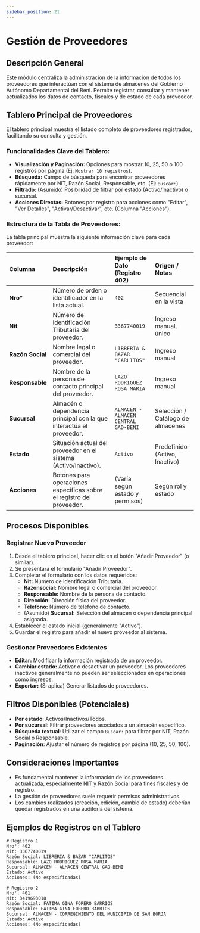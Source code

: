 ```yaml
---
sidebar_position: 21
---
```


# Gestión de Proveedores
   
## Descripción General

Este módulo centraliza la administración de la información de todos los proveedores que interactúan con el sistema de almacenes del Gobierno Autónomo Departamental del Beni. Permite registrar, consultar y mantener actualizados los datos de contacto, fiscales y de estado de cada proveedor.

## Tablero Principal de Proveedores

El tablero principal muestra el listado completo de proveedores registrados, facilitando su consulta y gestión.

### Funcionalidades Clave del Tablero:

*   **Visualización y Paginación:** Opciones para mostrar 10, 25, 50 o 100 registros por página (Ej: `Mostrar 10 registros`).
*   **Búsqueda:** Campo de búsqueda para encontrar proveedores rápidamente por NIT, Razón Social, Responsable, etc. (Ej: `Buscar:`).
*   **Filtrado:** (Asumido) Posibilidad de filtrar por estado (Activo/Inactivo) o sucursal.
*   **Acciones Directas:** Botones por registro para acciones como "Editar", "Ver Detalles", "Activar/Desactivar", etc. (Columna "Acciones").

### Estructura de la Tabla de Proveedores:

La tabla principal muestra la siguiente información clave para cada proveedor:

| Columna        | Descripción                                                              | Ejemplo de Dato (Registro 402)                | Origen / Notas                     |
| :------------- | :----------------------------------------------------------------------- | :-------------------------------------------- | :--------------------------------- |
| **Nro°**       | Número de orden o identificador en la lista actual.                      | `402`                                         | Secuencial en la vista             |
| **Nit**        | Número de Identificación Tributaria del proveedor.                       | `3367740019`                                  | Ingreso manual, único            |
| **Razón Social** | Nombre legal o comercial del proveedor.                                  | `LIBRERIA & BAZAR "CARLITOS"`                 | Ingreso manual                   |
| **Responsable**| Nombre de la persona de contacto principal del proveedor.                | `LAZO RODRIGUEZ ROSA MARIA`                   | Ingreso manual                   |
| **Sucursal**   | Almacén o dependencia principal con la que interactúa el proveedor.      | `ALMACEN - ALMACEN CENTRAL GAD-BENI`          | Selección / Catálogo de almacenes |
| **Estado**     | Situación actual del proveedor en el sistema (Activo/Inactivo).          | `Activo`                                      | Predefinido (Activo, Inactivo)     |
| **Acciones**   | Botones para operaciones específicas sobre el registro del proveedor.    | (Varía según estado y permisos)               | Según rol y estado                 |

## Procesos Disponibles

### Registrar Nuevo Proveedor
1.  Desde el tablero principal, hacer clic en el botón "Añadir Proveedor" (o similar).
2.  Se presentará el formulario "Añadir Proveedor".
3.  Completar el formulario con los datos requeridos:
    *   **Nit:** Número de Identificación Tributaria.
    *   **Razonsocial:** Nombre legal o comercial del proveedor.
    *   **Responsable:** Nombre de la persona de contacto.
    *   **Dirección:** Dirección física del proveedor.
    *   **Telefono:** Número de teléfono de contacto.
    *   (Asumido) **Sucursal:** Selección del almacén o dependencia principal asignada.
4.  Establecer el estado inicial (generalmente "Activo").
5.  Guardar el registro para añadir el nuevo proveedor al sistema.

### Gestionar Proveedores Existentes
*   **Editar:** Modificar la información registrada de un proveedor.
*   **Cambiar estado:** Activar o desactivar un proveedor. Los proveedores inactivos generalmente no pueden ser seleccionados en operaciones como ingresos.
*   **Exportar:** (Si aplica) Generar listados de proveedores.

## Filtros Disponibles (Potenciales)
*   **Por estado**: Activos/Inactivos/Todos.
*   **Por sucursal**: Filtrar proveedores asociados a un almacén específico.
*   **Búsqueda textual**: Utilizar el campo `Buscar:` para filtrar por NIT, Razón Social o Responsable.
*   **Paginación**: Ajustar el número de registros por página (10, 25, 50, 100).

## Consideraciones Importantes
*   Es fundamental mantener la información de los proveedores actualizada, especialmente NIT y Razón Social para fines fiscales y de registro.
*   La gestión de proveedores suele requerir permisos administrativos.
*   Los cambios realizados (creación, edición, cambio de estado) deberían quedar registrados en una auditoría del sistema.

## Ejemplos de Registros en el Tablero

```plaintext
# Registro 1
Nro°: 402
Nit: 3367740019
Razón Social: LIBRERIA & BAZAR "CARLITOS"
Responsable: LAZO RODRIGUEZ ROSA MARIA
Sucursal: ALMACEN - ALMACEN CENTRAL GAD-BENI
Estado: Activo
Acciones: (No especificadas)

# Registro 2
Nro°: 401
Nit: 3419693018
Razón Social: FATIMA GINA FORERO BARRIOS
Responsable: FATIMA GINA FORERO BARRIOS
Sucursal: ALMACEN - CORREGIMIENTO DEL MUNICIPIO DE SAN BORJA
Estado: Activo
Acciones: (No especificadas)
